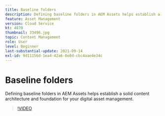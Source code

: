 ```yaml
---
title: Baseline folders
description: Defining baseline folders in AEM Assets helps establish a solid content architecture and foundation for your digital asset management.
feature: Asset Management
version: Cloud Service
kt: 4870
thumbnail: 33496.jpg
topic: Content Management
role: User
level: Beginner
last-substantial-update: 2021-09-14
exl-id: 9d11156d-1ea4-42a6-8e0d-cbc4aae4e34c
---
```

# Baseline folders

Defining baseline folders in AEM Assets helps establish a solid content architecture and foundation for your digital asset management. 

>[!VIDEO](https://video.tv.adobe.com/v/33496?quality=12&learn=on)
